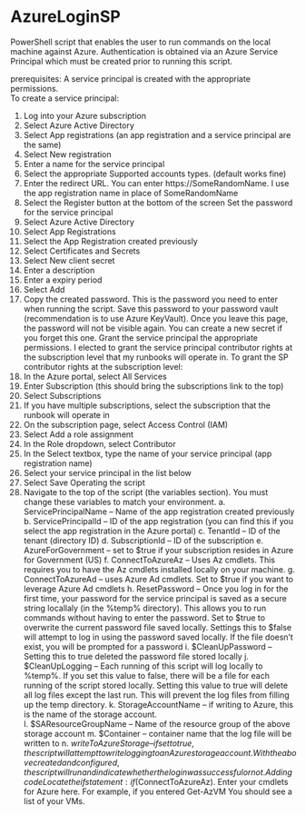  # AzureLoginSP
PowerShell script that enables the user to run commands on the local machine against Azure.  Authentication is obtained via an Azure Service Principal which must be created prior to running this script.

prerequisites:
A service principal is created with the appropriate permissions.  
To create a service principal:
1.	Log into your Azure subscription
2.	Select Azure Active Directory
3.	Select App registrations (an app registration and a service principal are the same)
4.	Select New registration
5.	Enter a name for the service principal
6.	Select the appropriate Supported accounts types.  (default works fine)
7.	Enter the redirect URL.  You can enter https://SomeRandomName.  I use the app registration name in place of SomeRandomName
8.	Select the Register button at the bottom of the screen
Set the password for the service principal
1.	Select Azure Active Directory
2.	Select App Registrations
3.	Select the App Registration created previously
4.	Select Certificates and Secrets
5.	Select New client secret
6.	Enter a description
7.	Enter a expiry period
8.	Select Add
9.	Copy the created password.  This is the password you need to enter when running the script.  Save this password to your password vault (recommendation is to use Azure KeyVault).  Once you leave this page, the password will not be visible again.  You can create a new secret if you forget this one.
Grant the service principal the appropriate permissions.  I elected to grant the service principal contributor rights at the subscription level that my runbooks will operate in.
To grant the SP contributor rights at the subscription level:
1.	In the Azure portal, select All Services
2.	Enter Subscription (this should bring the subscriptions link to the top)
3.	Select Subscriptions
4.	If you have multiple subscriptions, select the subscription that the runbook will operate in
5.	On the subscription page, select Access Control (IAM)
6.	Select Add a role assignment 
7.	In the Role dropdown, select Contributor
8.	In the Select textbox, type the name of your service principal (app registration name)
9.	Select your service principal in the list below
10.	Select Save
Operating the script
1.	Navigate to the top of the script (the variables section).  You must change these variables to match your environment.
a.	ServicePrincipalName – Name of the app registration created previously
b.	ServicePrincipalId – ID of the app registration (you can find this if you select the app registration in the Azure portal)
c.	TenantId – ID of the tenant (directory ID)
d.	SubscriptionId – ID of the subscription
e.	AzureForGovernment – set to $true if your subscription resides in Azure for Government (US)
f.	ConnectToAzureAz – Uses Az cmdlets.  This requires you to have the Az cmdlets installed locally on your machine.
g.	ConnectToAzureAd – uses Azure Ad cmdlets.  Set to $true if you want to leverage Azure Ad cmdlets
h.	ResetPassword – Once you log in for the first time, your password for the service principal is saved as a secure string locallaly (in the %temp% directory).  This allows you to run commands without having to enter the password.  Set to $true to overwrite the current password file saved locally.  Settings this to $false will attempt to log in using the password saved locally.  If the file doesn’t exist, you will be prompted for a password
i.	$CleanUpPassword – Setting this to true deleted the password file stored locally
j.	$CleanUpLogging – Each running of this script will log locally to %temp%.  If you set this value to false, there will be a file for each running of the script stored locally.  Setting this value to true will delete all log files except the last run.  This will prevent the log files from filling up the temp directory.
k.	StorageAccountName – if writing to Azure, this is the name of the storage account.  
l.	$SAResourceGroupName – Name of the resource group of the above storage account
m.	$Container – container name that the log file will be written to
n.	$writeToAzureStorage – if set to true, the script will attempt to write logging to an Azure storage account.
With the above created and configured, the script will run and indicate whether the login was successful or not.
Adding code
Locate the if statement: if($ConnectToAzureAz).  Enter your cmdlets for Azure here.  For example, if you entered 
Get-AzVM
You should see a list of your VMs.
